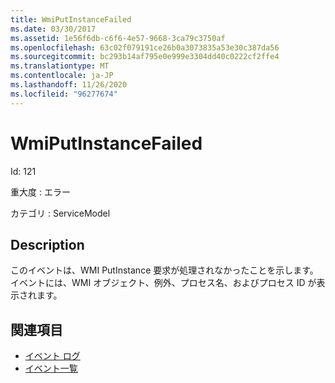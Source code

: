 ```yaml
---
title: WmiPutInstanceFailed
ms.date: 03/30/2017
ms.assetid: 1e56f6db-c6f6-4e57-9668-3ca79c3750af
ms.openlocfilehash: 63c02f079191ce26b0a3073835a53e30c387da56
ms.sourcegitcommit: bc293b14af795e0e999e3304dd40c0222cf2ffe4
ms.translationtype: MT
ms.contentlocale: ja-JP
ms.lasthandoff: 11/26/2020
ms.locfileid: "96277674"
---
```

# <a name="wmiputinstancefailed"></a>WmiPutInstanceFailed

Id: 121  
  
 重大度 : エラー  
  
 カテゴリ : ServiceModel  
  
## <a name="description"></a>Description  

 このイベントは、WMI PutInstance 要求が処理されなかったことを示します。 イベントには、WMI オブジェクト、例外、プロセス名、およびプロセス ID が表示されます。  
  
## <a name="see-also"></a>関連項目

- [イベント ログ](index.md)
- [イベント一覧](events-general-reference.md)
